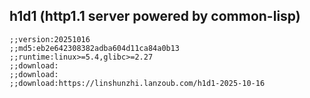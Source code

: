## h1d1 (http1.1 server powered by common-lisp)

```common-lisp
;;version:20251016
;;md5:eb2e642308382adba604d11ca84a0b13
;;runtime:linux>=5.4,glibc>=2.27
;;download:
;;download:
;;download:https://linshunzhi.lanzoub.com/h1d1-2025-10-16

```
